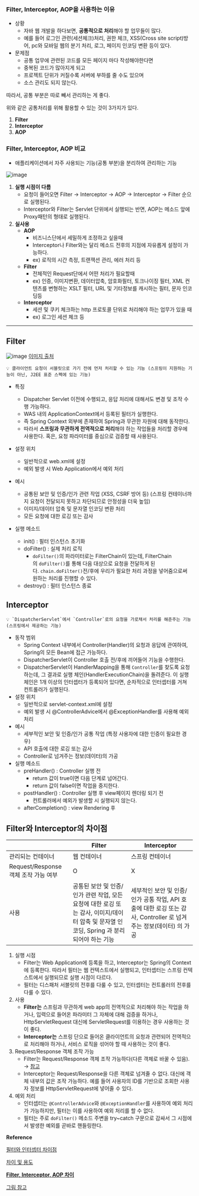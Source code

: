 ### **Filter, Interceptor, AOP을 사용하는 이유**

- 상황
    - 자바 웹 개발을 하다보면, **공통적으로 처리**해야 할 업무들이 많다.
    - 예를 들어 로그인 관련(세션체크)처리, 권한 체크, XSS(Cross site script)방어, pc와 모바일 웹의 분기 처리, 로그, 페이지 인코딩 변환 등이 있다.
- 문제점
    - 공통 업무에 관련된 코드를 모든 페이지 마다 작성해야한다면
    - 중복된 코드가 많아지게 되고
    - 프로젝트 단위가 커질수록 서버에 부하를 줄 수도 있으며
    - 소스 관리도 되지 않는다.

따라서, 공통 부분은 따로 빼서 관리하는 게 좋다.

위와 같은 공통처리를 위해 활용할 수 있는 것이 3가지가 있다.

1. **Filter**
2. **Interceptor**
3. **AOP**

### **Filter, Interceptor, AOP 비교**

- 애플리케이션에서 자주 사용되는 기능(공통 부분)을 분리하여 관리하는 기능

![image](https://user-images.githubusercontent.com/77563814/179697854-d7dce7a2-10b8-44b6-932e-d8bea7617810.png)




1. **실행 시점이 다름**
    - 요청이 들어오면 Filter → Interceptor → AOP → Interceptor → Filter 순으로 실행된다.
    - Interceptor와 Filter는 Servlet 단위에서 실행되는 반면, 
    AOP는 메소드 앞에 Proxy패턴의 형태로 실행된다.
2. **실사용**
    - **AOP**
        - 비즈니스단에서 세밀하게 조정하고 싶을때
        - Interceptor나 Filter와는 달리 메소드 전후의 지점에 자유롭게 설정이 가능하다.
        - ex) 로직의 시간 측정, 트랜잭션 관리, 에러 처리 등
    - **Filter**
        - 전체적인 Request단에서 어떤 처리가 필요할때
        - ex) 인증, 이미지변환, 데이터압축, 암호화필터, 토크나이징 필터, XML 컨텐츠를 변형하는 XSLT 필터, URL 및 기타정보를 캐시하는 필터, 문자 인코딩등
    - **Interceptor**
        - 세션 및 쿠키 체크하는 http 프로토콜 단위로 처리해야 하는 업무가 있을 때
        - ex) 로그인 세션 체크 등

---


## **Filter**

![image](https://user-images.githubusercontent.com/77563814/179701034-fa8bd8f0-1b48-4e81-9d13-2d05878c612b.png) [이미지 출처](https://www.baeldung.com/spring-mvc-handlerinterceptor-vs-filter)

<aside>
    
    💡 클라이언트 요청이 서블릿으로 가기 전에 먼저 처리할 수 있는 기능 (스프링이 지원하는 기능이 아닌, J2EE 표준 스펙에 있는 기능)

</aside>

- 특징
    - Dispatcher Servlet 이전에 수행되고, 응답 처리에 대해서도 변경 및 조작 수행 가능하다.
    - WAS 내의 ApplicationContext에서 등록된 필터가 실행한다.
    - 즉 Spring Context 외부에 존재하여 Spring과 무관한 자원에 대해 동작한다.
    - 따라서 **스프링과 무관하게 전역적으로 처리**해야 하는 작업들을 처리할 경우에 사용한다. 혹은, 요청 파라미터를 중심으로 검증할 때 사용된다.

- 설정 위치
    - 일반적으로 web.xml에 설정
    - 예외 발생 시 Web Application에서 예외 처리
- 예시
    - 공통된 보안 및 인증/인가 관련 작업 (XSS, CSRF 방어 등) (스프링 컨테이너까지 요청이 전달되지 못하고 차단되므로 안정성을 더욱 높임)
    - 이미지/데이터 압축 및 문자열 인코딩 변환 처리
    - 모든 요청에 대한 로깅 또는 감사
- 실행 메소드
    - init() : 필터 인스턴스 초기화
    - doFilter() : 실제 처리 로직
        - `doFilter()`의 파라미터로는 FilterChain이 있는데, FilterChain의 `doFilter()`를 통해 다음 대상으로 요청을 전달하게 된다. `chain.doFilter()`전/후에 우리가 필요한 처리 과정을 넣어줌으로써 원하는 처리를 진행할 수 있다.
    - destroy() : 필터 인스턴스 종료


## **Interceptor**

<aside>
    
    💡 `DispatcherServlet`에서 `Controller`로의 요청을 가로채서 처리를 해준주는 기능 (스프링에서 제공하는 기능)

</aside>

- 동작 범위
    - Spring Context 내부에서 Controller(Handler)의 요청과 응답에 관여하여, Spring의 모든 Bean에 접근 가능하다.
    - DispatcherServlet이 Controller 호출 전/후에 끼어들어 기능을 수행한다.
    - DispatcherServlet이 HandlerMapping을 통해 `Controller`를 찾도록 요청하는데, 그 결과로 실행 체인(HandlerExecutionChain)을 돌려준다. 이 실행 체인은 1개 이상의 인터셉터가 등록되어 있다면, 순차적으로 인터셉터를 거쳐 컨트롤러가 실행된다.
- 설정 위치
    - 일반적으로 servlet-context.xml에 설정
    - 예외 발생 시 @ControllerAdvice에서 @ExceptionHandler를 사용해 예외 처리
- 예시
    - 세부적인 보안 및 인증/인가 공통 작업 (특정 사용자에 대한 인증이 필요한 경우)
    - API 호출에 대한 로깅 또는 감사
    - Controller로 넘겨주는 정보(데이터)의 가공
- 실행 메소드
    - preHandler() : Controller 실행 전
        - return 값이 true이면 다음 단계로 넘어간다.
        - return 값이 false이면 작업을 중지한다.
    - postHandler() : Controller 실행 후 view페이지 렌더링 되기 전
        - 컨트롤러에서 예외가 발생할 시 실행되지 않는다.
    - afterCompletion() : view Rendering 후



## **Filter와 Interceptor의 차이점**

|  | Filter | Interceptor |
| --- | --- | --- |
| 관리되는 컨테이너 | 웹 컨테이너 | 스프링 컨테이너 |
| Request/Response 객체 조작 가능 여부 | O | X |
| 사용 | 공통된 보안 및 인증/인가 관련 작업, 모든 요청에 대한 로깅 또는 감사, 이미지/데이터 압축 및 문자열 인코딩, Spring 과 분리되어야 하는 기능 | 세부적인 보안 및 인증/인가 공통 작업, API 호출에 대한 로깅 또는 감사, Controller 로 넘겨주는 정보(데이터) 의 가공 |

1. 실행 시점
    - Filter는 Web Application에 등록을 하고, Interceptor는 Spring의 Context에 등록한다. 따라서 필터는 웹 컨텍스트에서 실행되고, 인터셉터는 스프링 컨텍스트에서 실행되므로 실행 시점이 다르다.
    - 필터는 디스패처 서블릿의 전후를 다룰 수 있고, 인터셉터는 컨트롤러의 전후를 다룰 수 있다.
2. 사용
    - **Filter는** 스프링과 무관하게 web app의 전역적으로 처리해야 하는 작업을 하거나, 입력으로 들어온 파라미터 그 자체에 대해 검증을 하거나, HttpServletRequest 대신에 ServletRequest를 이용하는 경우 사용하는 것이 좋다.
    - **Interceptor는** 스프링 단으로 들어온 클라이언트의 요청과 관련되어 전역적으로 처리해야 하거나, 서비스 로직을 섞어야 할 때 사용하는 것이 좋다.
3. Request/Response 객체 조작 가능
    - Filter는 Request/Response 객체 조작 가능하다(다른 객체로 바꿀 수 있음). → [참고](https://supawer0728.github.io/2018/04/04/spring-filter-interceptor/)
    - Interceptor는 Request/Response을 다른 객체로 넘겨줄 수 없다. 대신에 객체 내부의 값은 조작 가능하다. 예를 들어 사용자의 ID를 기반으로 조회한 사용자 정보를 HttpServletRequest에 넣어줄 수 있다.
4. 예외 처리 
    - 인터셉터는 `@ControllerAdvice`와 `@ExceptionHandler`를 사용하여 예외 처리가 가능하지만, 필터는 이를 사용하여 예외 처리를 할 수 없다.
    - 필터는 주로 `doFilter()` 메소드 주변을 try~catch 구문으로 감싸서 그 시점에서 발생한 예외를 곧바로 핸들링한다.

**Reference**

[필터와 인터셉터 차이점](https://supawer0728.github.io/2018/04/04/spring-filter-interceptor/)

[차이 및 용도](https://goddaehee.tistory.com/154)

**[Filter, Interceptor, AOP 차이](https://goddaehee.tistory.com/154)**

[그림 참고](https://steady-coding.tistory.com/601)
